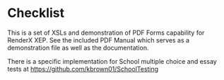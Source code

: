 # Checklist

This is a set of XSLs and demonstration of PDF Forms capability for RenderX XEP.
See the included PDF Manual which serves as a demonstration file as well as the documentation.

There is a specific implementation for School multiple choice and essay tests at 
https://github.com/kbrown01/SchoolTesting

